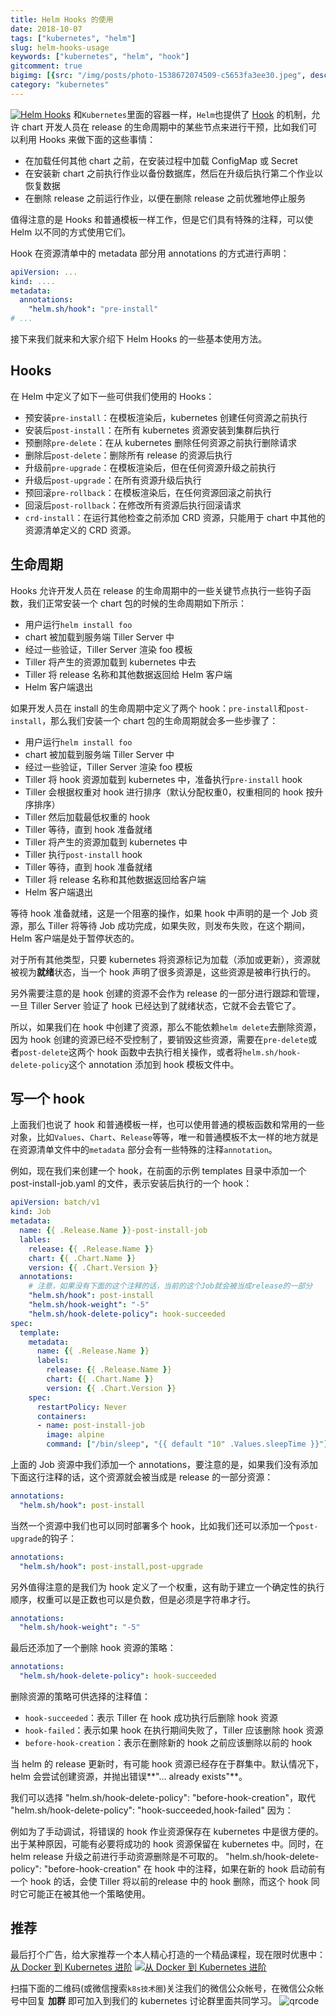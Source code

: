 ```yaml
---
title: Helm Hooks 的使用
date: 2018-10-07
tags: ["kubernetes", "helm"]
slug: helm-hooks-usage
keywords: ["kubernetes", "helm", "hook"]
gitcomment: true
bigimg: [{src: "/img/posts/photo-1538672074509-c5653fa3ee30.jpeg", desc: "Antônio Prado"}]
category: "kubernetes"
---
```


[![Helm Hooks](/img/posts/helm-hooks.png)](https://mp.weixin.qq.com/s/S84k_PKAw3sjMnIO6D9O6Q)
和`Kubernetes`里面的容器一样，`Helm`也提供了 [Hook](https://docs.helm.sh/developing_charts/#hooks) 的机制，允许 chart 开发人员在 release 的生命周期中的某些节点来进行干预，比如我们可以利用 Hooks 来做下面的这些事情：

* 在加载任何其他 chart 之前，在安装过程中加载 ConfigMap 或 Secret
* 在安装新 chart 之前执行作业以备份数据库，然后在升级后执行第二个作业以恢复数据
* 在删除 release 之前运行作业，以便在删除 release 之前优雅地停止服务

<!--more-->

值得注意的是 Hooks 和普通模板一样工作，但是它们具有特殊的注释，可以使 Helm 以不同的方式使用它们。

Hook 在资源清单中的 metadata 部分用 annotations 的方式进行声明：
```yaml
apiVersion: ...
kind: ....
metadata:
  annotations:
    "helm.sh/hook": "pre-install"
# ...
```

接下来我们就来和大家介绍下 Helm Hooks 的一些基本使用方法。

## Hooks
在 Helm 中定义了如下一些可供我们使用的 Hooks：

* 预安装`pre-install`：在模板渲染后，kubernetes 创建任何资源之前执行
* 安装后`post-install`：在所有 kubernetes 资源安装到集群后执行
* 预删除`pre-delete`：在从 kubernetes 删除任何资源之前执行删除请求
* 删除后`post-delete`：删除所有 release 的资源后执行
* 升级前`pre-upgrade`：在模板渲染后，但在任何资源升级之前执行
* 升级后`post-upgrade`：在所有资源升级后执行
* 预回滚`pre-rollback`：在模板渲染后，在任何资源回滚之前执行
* 回滚后`post-rollback`：在修改所有资源后执行回滚请求
* `crd-install`：在运行其他检查之前添加 CRD 资源，只能用于 chart 中其他的资源清单定义的 CRD 资源。



## 生命周期
Hooks 允许开发人员在 release 的生命周期中的一些关键节点执行一些钩子函数，我们正常安装一个 chart 包的时候的生命周期如下所示：

* 用户运行`helm install foo`
* chart 被加载到服务端 Tiller Server 中
* 经过一些验证，Tiller Server 渲染 foo 模板
* Tiller 将产生的资源加载到 kubernetes 中去
* Tiller 将 release 名称和其他数据返回给 Helm 客户端
* Helm 客户端退出

如果开发人员在 install 的生命周期中定义了两个 hook：`pre-install`和`post-install`，那么我们安装一个 chart 包的生命周期就会多一些步骤了：

* 用户运行`helm install foo`
* chart 被加载到服务端 Tiller Server 中
* 经过一些验证，Tiller Server 渲染 foo 模板
* Tiller 将 hook 资源加载到 kubernetes 中，准备执行`pre-install` hook
* Tiller 会根据权重对 hook 进行排序（默认分配权重0，权重相同的 hook 按升序排序）
* Tiller 然后加载最低权重的 hook
* Tiller 等待，直到 hook 准备就绪
* Tiller 将产生的资源加载到 kubernetes 中
* Tiller 执行`post-install` hook
* Tiller 等待，直到 hook 准备就绪
* Tiller 将 release 名称和其他数据返回给客户端
* Helm 客户端退出

等待 hook 准备就绪，这是一个阻塞的操作，如果 hook 中声明的是一个 Job 资源，那么 Tiller 将等待 Job 成功完成，如果失败，则发布失败，在这个期间，Helm 客户端是处于暂停状态的。

对于所有其他类型，只要 kubernetes 将资源标记为加载（添加或更新），资源就被视为**就绪**状态，当一个 hook 声明了很多资源是，这些资源是被串行执行的。

另外需要注意的是 hook 创建的资源不会作为 release 的一部分进行跟踪和管理，一旦 Tiller Server 验证了 hook 已经达到了就绪状态，它就不会去管它了。

所以，如果我们在 hook 中创建了资源，那么不能依赖`helm delete`去删除资源，因为 hook 创建的资源已经不受控制了，要销毁这些资源，需要在`pre-delete`或者`post-delete`这两个 hook 函数中去执行相关操作，或者将`helm.sh/hook-delete-policy`这个 annotation 添加到 hook 模板文件中。

## 写一个 hook
上面我们也说了 hook 和普通模板一样，也可以使用普通的模板函数和常用的一些对象，比如`Values`、`Chart`、`Release`等等，唯一和普通模板不太一样的地方就是在资源清单文件中的`metadata` 部分会有一些特殊的注释`annotation`。

例如，现在我们来创建一个 hook，在前面的示例 templates 目录中添加一个 post-install-job.yaml 的文件，表示安装后执行的一个 hook：
```yaml
apiVersion: batch/v1
kind: Job
metadata:
  name: {{ .Release.Name }}-post-install-job
  lables:
    release: {{ .Release.Name }}
    chart: {{ .Chart.Name }}
    version: {{ .Chart.Version }}
  annotations:
    # 注意，如果没有下面的这个注释的话，当前的这个Job就会被当成release的一部分
    "helm.sh/hook": post-install
    "helm.sh/hook-weight": "-5"
    "helm.sh/hook-delete-policy": hook-succeeded
spec:
  template:
    metadata:
      name: {{ .Release.Name }}
      labels:
        release: {{ .Release.Name }}
        chart: {{ .Chart.Name }}
        version: {{ .Chart.Version }}
    spec:
      restartPolicy: Never
      containers:
      - name: post-install-job
        image: alpine
        command: ["/bin/sleep", "{{ default "10" .Values.sleepTime }}"]
```

上面的 Job 资源中我们添加一个 annotations，要注意的是，如果我们没有添加下面这行注释的话，这个资源就会被当成是 release 的一部分资源：
```yaml
annotations:
  "helm.sh/hook": post-install
```

当然一个资源中我们也可以同时部署多个 hook，比如我们还可以添加一个`post-upgrade`的钩子：
```yaml
annotations:
  "helm.sh/hook": post-install,post-upgrade
```

另外值得注意的是我们为 hook 定义了一个权重，这有助于建立一个确定性的执行顺序，权重可以是正数也可以是负数，但是必须是字符串才行。
```yaml
annotations:
  "helm.sh/hook-weight": "-5"
```

最后还添加了一个删除 hook 资源的策略：
```yaml
annotations:
  "helm.sh/hook-delete-policy": hook-succeeded
```

删除资源的策略可供选择的注释值：

* `hook-succeeded`：表示 Tiller 在 hook 成功执行后删除 hook 资源
* `hook-failed`：表示如果 hook 在执行期间失败了，Tiller 应该删除 hook 资源
* `before-hook-creation`：表示在删除新的 hook 之前应该删除以前的 hook

当 helm 的 release 更新时，有可能 hook 资源已经存在于群集中。默认情况下，helm 会尝试创建资源，并抛出错误**"... already exists"**。

我们可以选择 "helm.sh/hook-delete-policy": "before-hook-creation"，取代 "helm.sh/hook-delete-policy": "hook-succeeded,hook-failed" 因为：

例如为了手动调试，将错误的 hook 作业资源保存在 kubernetes 中是很方便的。
出于某种原因，可能有必要将成功的 hook 资源保留在 kubernetes 中。同时，在 helm release 升级之前进行手动资源删除是不可取的。
"helm.sh/hook-delete-policy": "before-hook-creation" 在 hook 中的注释，如果在新的 hook 启动前有一个 hook 的话，会使 Tiller 将以前的release 中的 hook 删除，而这个 hook 同时它可能正在被其他一个策略使用。


## 推荐
最后打个广告，给大家推荐一个本人精心打造的一个精品课程，现在限时优惠中：[从 Docker 到 Kubernetes 进阶](https://youdianzhishi.com/course/6n8xd6/)
[![从 Docker 到 Kubernetes 进阶](http://sdn.haimaxy.com/covers/2018/4/21/c4082e0f09c746aa848279a2567cffed.png)](https://youdianzhishi.com/course/6n8xd6/)

扫描下面的二维码(或微信搜索`k8s技术圈`)关注我们的微信公众帐号，在微信公众帐号中回复 **加群** 即可加入到我们的 kubernetes 讨论群里面共同学习。
![qrcode](/img/posts/qrcode_for_gh_d6dd87b6ceb4_430.jpg)
